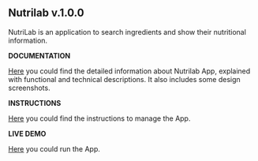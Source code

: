 ## Nutrilab v.1.0.0

NutriLab is an application to search ingredients and show their nutritional information.

**DOCUMENTATION**

[Here](docs/README.md) you could find the detailed information about Nutrilab App, explained with functional and technical descriptions. It also includes some design screenshots.

**INSTRUCTIONS**

[Here](app/README.md) you could find the instructions to manage the App.


**LIVE DEMO**

[Here]() you could run the App.

